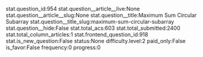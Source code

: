 stat.question_id:954
stat.question__article__live:None
stat.question__article__slug:None
stat.question__title:Maximum Sum Circular Subarray
stat.question__title_slug:maximum-sum-circular-subarray
stat.question__hide:False
stat.total_acs:603
stat.total_submitted:2400
stat.total_column_articles:1
stat.frontend_question_id:918
stat.is_new_question:False
status:None
difficulty.level:2
paid_only:False
is_favor:False
frequency:0
progress:0
